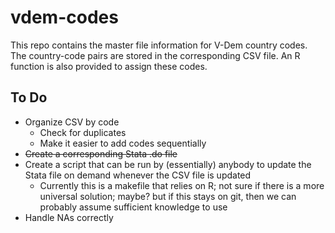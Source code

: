 # vdem-codes

This repo contains the master file information for V-Dem country codes. The country-code pairs are stored in the corresponding CSV file. An R function is also provided to assign these codes.

## To Do
* Organize CSV by code
    + Check for duplicates
    + Make it easier to add codes sequentially
* ~~Create a corresponding Stata .do file~~
* Create a script that can be run by (essentially) anybody to update the Stata file on demand whenever the CSV file is updated
    + Currently this is a makefile that relies on R; not sure if there is a more universal solution; maybe? but if this stays on git, then we can probably assume sufficient knowledge to use
* Handle NAs correctly

